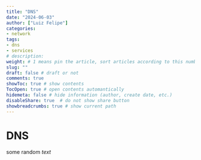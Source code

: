 ```yaml
---
title: "DNS"
date: "2024-06-03"
author: ["Luiz Felipe"]
categories: 
- network
tags: 
- dns
- services
# description: 
weight: # 1 means pin the article, sort articles according to this number
slug: ""
draft: false # draft or not
comments: true
showToc: true # show contents
TocOpen: true # open contents automantically
hidemeta: false # hide information (author, create date, etc.)
disableShare: true	# do not show share button
showbreadcrumbs: true # show current path
---
```




# DNS

some random *text*